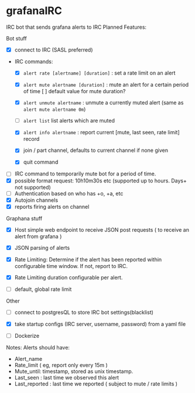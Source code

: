 # grafanaIRC
IRC bot that sends grafana alerts to IRC
Planned Features:

Bot stuff
- [X] connect to IRC (SASL preferred)
- IRC commands:
  - [X] `alert rate [alertname] [duration]`	: set a rate limit on an alert
  - [X] `alert mute alertname [duration]` : mute an alert for a certain period of time
  	 	  [ ] default value for mute duration?
  - [X] `alert unmute alertname` : unmute a currently muted alert (same as `alert mute alertname 0m`)
  - [ ] `alert list` list alerts which are muted
  - [X] `alert info alertname` : report current [mute, last seen, rate limit] record
  
  - [X] join / part channel, defaults to current channel if none given
  - [X] quit command

- [ ] IRC command to temporarily mute bot for a period of time.
- [X] possible format request: 10h10m30s etc (supported up to hours. Days+ not supported)
- [ ] Authentication based on who has +o, +a, etc
- [X] Autojoin channels
- [X] reports firing alerts on channel

Graphana stuff
- [X] Host simple web endpoint to receive JSON post requests ( to receive an alert from grafana )
- [X] JSON parsing of alerts
- [X] Rate Limiting: Determine if the alert has been reported within configurable time window. If not, report to IRC.
- [X] Rate Limiting duration configurable per alert.
- [ ] default, global rate limit


Other
- [ ] connect to postgresQL to store IRC bot settings(blacklist)
- [X] take startup configs (IRC server, username, password) from a yaml file
- [ ] Dockerize


Notes:
Alerts should have:
- Alert_name
- Rate_limit ( eg, report only every 15m )
- Mute_until: timestamp, stored as unix timestamp.
- Last_seen : last time we observed this alert
- Last_reported : last time we reported ( subject to mute / rate limits )
  